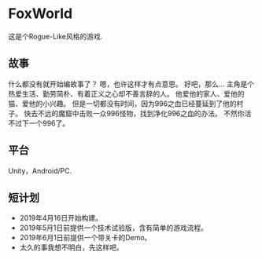 # FoxWorld
这是个Rogue-Like风格的游戏.

## 故事
什么都没有就开始编故事了？
嗯，也许这样才有点意思。
好吧，那么...
主角是个热爱生活、勤劳简朴、有着正义之心却不善言辞的人。
他爱他的家人、爱他的猫、爱他的小兴趣。
但是一切都没有时间，因为996之血已经蔓延到了他的村子。
快去不远的魔窟中击败一众996怪物，找到净化996之血的办法。
不然你活不过下一个996了。

## 平台
Unity，Android/PC.

## 短计划
* 2019年4月16日开始构建。
* 2019年5月1日前提供一个技术试验版，含有简单的游戏流程。
* 2019年6月1日前提供一个带关卡的Demo。
* 太久的事我想不明白，先这样吧。
